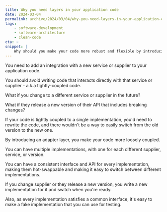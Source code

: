 ```yaml
---
title: Why you need layers in your application code
date: 2024-03-04
permalink: archive/2024/03/04/why-you-need-layers-in-your-application-code
tags:
    - software-development
    - software-architecture
    - clean-code
cta: ~
snippet: |
    Why should you make your code more robust and flexible by introducing layers into your code?
---
```


You need to add an integration with a new service or supplier to your application code.

You should avoid writing code that interacts directly with that service or supplier - a.k.a tightly-coupled code.

What if you change to a different service or supplier in the future?

What if they release a new version of their API that includes breaking changes?

If your code is tightly coupled to a single implementation, you'd need to rewrite the code, and there wouldn't be a way to easily switch from the old version to the new one.

By introducing an adapter layer, you make your code more loosely coupled.

You can have multiple implementations, with one for each different supplier, service, or version.

You can have a consistent interface and API for every implementation, making them hot-swappable and making it easy to switch between different implementations.

If you change supplier or they release a new version, you write a new implementation for it and switch when you're ready.

Also, as every implementation satisfies a common interface, it's easy to make a fake implementation that you can use for testing.

